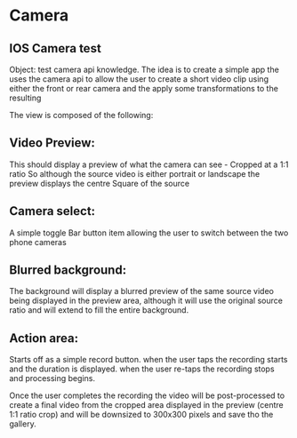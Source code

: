 # Camera

IOS Camera test
---------------
Object: test camera api knowledge.
The idea is to create a simple app the uses the camera api to allow the user to create a short video clip using either the front or rear camera and the apply some transformations to the resulting

The view is composed of the following:

Video Preview:
-------------
This should display a preview of what the camera can see - Cropped at a 1:1 ratio
So although the source video is either portrait or landscape the preview displays the centre Square of the source

Camera select:
-------------
A simple toggle Bar button item allowing the user to switch between the two phone cameras

Blurred background:
------------------
The background will display a blurred preview of the same source video being displayed in the preview area, although it will use the original source ratio and will extend to fill the entire background.

Action area:
-----------
Starts off as a simple record button. when the user taps the recording starts and the duration is displayed. when the user re-taps the recording stops and processing begins.

Once the user completes the recording the video will be post-processed to create a final video from the cropped area displayed in the preview (centre 1:1 ratio crop) and will be downsized to 300x300 pixels and save tho the gallery.
